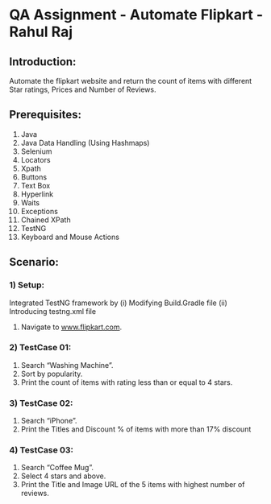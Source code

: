# QA Assignment - Automate Flipkart - Rahul Raj

## Introduction:
Automate the flipkart website and return the count of items with different Star ratings, Prices and Number of Reviews.

## Prerequisites:
1. Java
2. Java Data Handling (Using Hashmaps)
3. Selenium
4. Locators
5. Xpath
6. Buttons
7. Text Box
8. Hyperlink
9. Waits
10. Exceptions
11. Chained XPath
12. TestNG
13. Keyboard and Mouse Actions

## Scenario:
### 1) Setup:
Integrated TestNG framework by
(i) Modifying Build.Gradle file
(ii) Introducing testng.xml file

1. Navigate to www.flipkart.com.

### 2) TestCase 01:
1. Search “Washing Machine”.
2. Sort by popularity.
3. Print the count of items with rating less than or equal to 4 stars.

### 3) TestCase 02:
1. Search “iPhone”.
2. Print the Titles and Discount % of items with more than 17% discount

### 4) TestCase 03:
1. Search “Coffee Mug”.
2. Select 4 stars and above.
3. Print the Title and Image URL of the 5 items with highest number of reviews.


